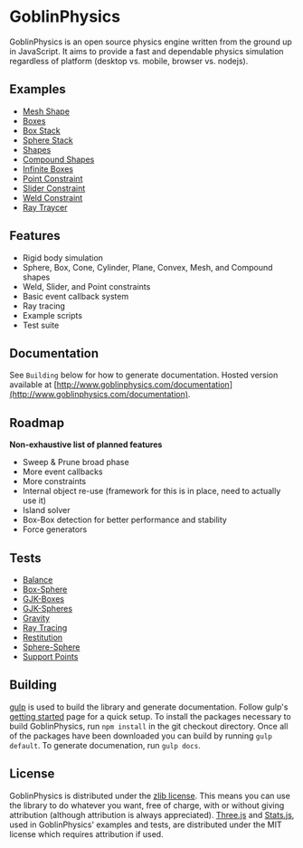 GoblinPhysics
==============

GoblinPhysics is an open source physics engine written from the ground up in JavaScript. It aims to provide a fast and dependable physics simulation regardless of platform (desktop vs. mobile, browser vs. nodejs).

Examples
--------
* [Mesh Shape](http://www.goblinphysics.com/examples/mesh-shape-statue.html)
* [Boxes](http://www.goblinphysics.com/examples/boxes.html)
* [Box Stack](http://www.goblinphysics.com/examples/stack.html)
* [Sphere Stack](http://www.goblinphysics.com/examples/spheres.html)
* [Shapes](http://www.goblinphysics.com/examples/shapes.html)
* [Compound Shapes](http://www.goblinphysics.com/examples/compound-shapes.html)
* [Infinite Boxes](http://www.goblinphysics.com/examples/boxes.html)
* [Point Constraint](http://www.goblinphysics.com/examples/constraint-point.html)
* [Slider Constraint](http://www.goblinphysics.com/examples/constraint-slider.html)
* [Weld Constraint](http://www.goblinphysics.com/examples/constraint-weld.html)
* [Ray Traycer](http://www.goblinphysics.com/examples/raytracer.html)

Features
--------
* Rigid body simulation
* Sphere, Box, Cone, Cylinder, Plane, Convex, Mesh, and Compound shapes
* Weld, Slider, and Point constraints
* Basic event callback system
* Ray tracing
* Example scripts
* Test suite

Documentation
-------------
See `Building` below for how to generate documentation. Hosted version available at [http://www.goblinphysics.com/documentation](http://www.goblinphysics.com/documentation).

Roadmap
-------
**Non-exhaustive list of planned features**
* Sweep & Prune broad phase
* More event callbacks
* More constraints
* Internal object re-use (framework for this is in place, need to actually use it)
* Island solver
* Box-Box detection for better performance and stability
* Force generators

Tests
-----
* [Balance](http://www.goblinphysics.com/tests/balance.html)
* [Box-Sphere](http://www.goblinphysics.com/tests/box-sphere.html)
* [GJK-Boxes](http://www.goblinphysics.com/tests/gjk_boxes.html)
* [GJK-Spheres](http://www.goblinphysics.com/tests/gjk_spheres.html)
* [Gravity](http://www.goblinphysics.com/tests/gravity.html)
* [Ray Tracing](http://www.goblinphysics.com/tests/raytracing.html)
* [Restitution](http://www.goblinphysics.com/tests/restitution.html)
* [Sphere-Sphere](http://www.goblinphysics.com/tests/sphere-sphere.html)
* [Support Points](http://www.goblinphysics.com/tests/support-points.html)

Building
--------
[gulp](http://gulpjs.com/) is used to build the library and generate documentation. Follow gulp's [getting started](https://github.com/gulpjs/gulp/blob/master/docs/getting-started.md) page for a quick setup. To install the packages necessary to build GoblinPhysics, run `npm install` in the git checkout directory. Once all of the packages have been downloaded you can build by running `gulp default`. To generate documenation, run `gulp docs`.

License
-------
GoblinPhysics is distributed under the [zlib license](https://github.com/chandlerprall/GoblinPhysics/blob/master/LICENSE). This means you can use the library to do whatever you want, free of charge, with or without giving attribution (although attribution is always appreciated). [Three.js](https://github.com/mrdoob/three.js/) and [Stats.js](https://github.com/mrdoob/stats.js), used in GoblinPhysics' examples and tests, are distributed under the MIT license which requires attribution if used.